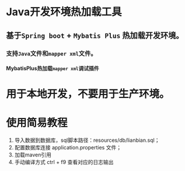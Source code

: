 # Java开发环境热加载工具

## 基于`Spring boot` + `Mybatis Plus` 热加载开发环境。
### 支持`Java`文件和`mapper xml`文件。
#### MybatisPlus热加载`mapper xml`调试插件
# 用于本地开发，不要用于生产环境。

# 使用简易教程
1. 导入数据到数据库，sql脚本路径：resources/db/lianbian.sql；
2. 配置数据库连接 application.properties 文件；
3. 加载maven引用
4. 手动编译方式 ctrl + f9 查看对应的日志输出
